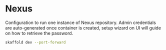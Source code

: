 # Nexus

Configuration to run one instance of Nexus repository. Admin credentials are auto-generated once container is created, setup wizard on UI will guide on how to retrieve the password.

```sh
skaffold dev --port-forward
```
